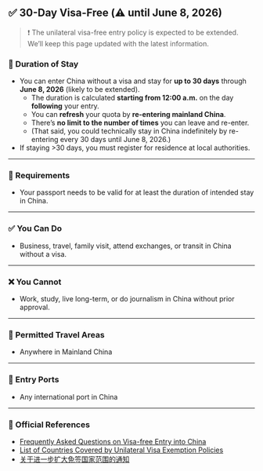 ## ✅ 30-Day Visa-Free (⚠️ until June 8, 2026)

> ❗ The unilateral visa-free entry policy is expected to be extended. We’ll keep this page updated with the latest information.

### 📅  Duration of Stay

- You can enter China without a visa and stay for **up to 30 days** through **June 8, 2026** (likely to be extended).
    - The duration is calculated **starting from 12:00 a.m.** on the day **following** your entry.
    - You can **refresh** your quota by **re-entering mainland China**.
    - There’s **no limit to the number of times** you can leave and re-enter.
    - (That said, you could technically stay in China indefinitely by re-entering every 30 days until June 8, 2026.)
- If staying >30 days, you must register for residence at local authorities.

---

### 🛂 Requirements

- Your passport needs to be valid for at least the duration of intended stay in China.

---

### ✅ You Can Do

- Business, travel, family visit, attend exchanges, or transit in China without a visa.

---

### ❌ You Cannot

- Work, study, live long-term, or do journalism in China without prior approval.

---

### 📍 Permitted Travel Areas

- Anywhere in Mainland China

---

### 🛬 Entry Ports

- Any international port in China

---

### 🔗 Official References

- [Frequently Asked Questions on Visa-free Entry into China](https://www.mfa.gov.cn/wjbzwfwpt/kzx/tzgg/202505/t20250521_11629813.html)
- [List of Countries Covered by Unilateral Visa Exemption Policies](https://en.nia.gov.cn/n147418/n147463/c181350/content.html)
- [关于进一步扩大免签国家范围的通知](https://cs.mfa.gov.cn/gyls/lsgz/fwxx/202505/t20250529_11636029.shtml)